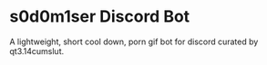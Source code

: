 # s0d0m1ser Discord Bot
A lightweight, short cool down, porn gif bot for discord curated by qt3.14cumslut.
